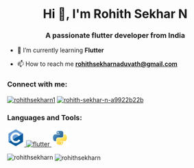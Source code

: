 <h1 align="center">Hi 👋, I'm Rohith Sekhar N</h1>
<h3 align="center">A passionate flutter developer from India</h3>

- 🌱 I’m currently learning **Flutter**

- 📫 How to reach me **rohithsekharnaduvath@gmail.com**

<h3 align="left">Connect with me:</h3>
<p align="left">
<a href="https://twitter.com/rohithsekharn1" target="blank"><img align="center" src="https://raw.githubusercontent.com/rahuldkjain/github-profile-readme-generator/master/src/images/icons/Social/twitter.svg" alt="rohithsekharn1" height="30" width="40" /></a>
<a href="https://linkedin.com/in/rohith-sekhar-n-a9922b22b" target="blank"><img align="center" src="https://raw.githubusercontent.com/rahuldkjain/github-profile-readme-generator/master/src/images/icons/Social/linked-in-alt.svg" alt="rohith-sekhar-n-a9922b22b" height="30" width="40" /></a>
</p>

<h3 align="left">Languages and Tools:</h3>
<p align="left"> <a href="https://www.cprogramming.com/" target="_blank" rel="noreferrer"> <img src="https://raw.githubusercontent.com/devicons/devicon/master/icons/c/c-original.svg" alt="c" width="40" height="40"/> </a> <a href="https://flutter.dev" target="_blank" rel="noreferrer"> <img src="https://www.vectorlogo.zone/logos/flutterio/flutterio-icon.svg" alt="flutter" width="40" height="40"/> </a> <a href="https://www.python.org" target="_blank" rel="noreferrer"> <img src="https://raw.githubusercontent.com/devicons/devicon/master/icons/python/python-original.svg" alt="python" width="40" height="40"/> </a> </p>

<p><img align="left" src="https://github-readme-stats.vercel.app/api/top-langs?username=rohithsekharn&show_icons=true&locale=en&layout=compact" alt="rohithsekharn" /></p>

<p>&nbsp;<img align="center" src="https://github-readme-stats.vercel.app/api?username=rohithsekharn&show_icons=true&locale=en" alt="rohithsekharn" /></p>
